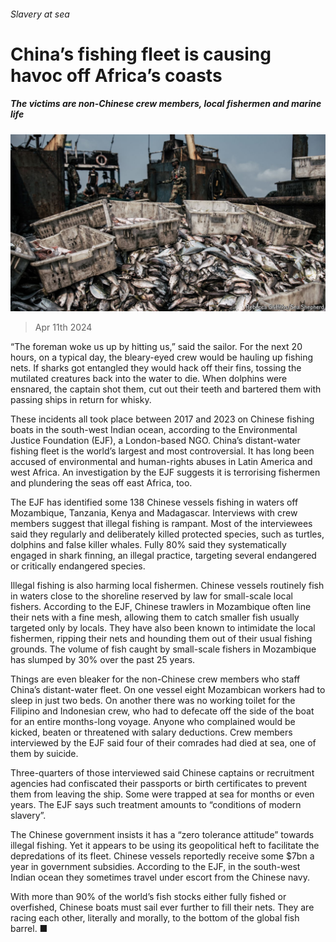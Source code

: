 ###### Slavery at sea

# China’s fishing fleet is causing havoc off Africa’s coasts 

##### The victims are non-Chinese crew members, local fishermen and marine life 

![image](images/20240413_MAP501.jpg) 

> Apr 11th 2024 

“The foreman woke us up by hitting us,” said the sailor. For the next 20 hours, on a typical day, the bleary-eyed crew would be hauling up fishing nets. If sharks got entangled they would hack off their fins, tossing the mutilated creatures back into the water to die. When dolphins were ensnared, the captain shot them, cut out their teeth and bartered them with passing ships in return for whisky. 

These incidents all took place between 2017 and 2023 on Chinese fishing boats in the south-west Indian ocean, according to the Environmental Justice Foundation (EJF), a London-based NGO. China’s distant-water fishing fleet is the world’s largest and most controversial. It has long been accused of environmental and human-rights abuses in Latin America and west Africa. An investigation by the EJF suggests it is terrorising fishermen and plundering the seas off east Africa, too.

The EJF has identified some 138 Chinese vessels fishing in waters off Mozambique, Tanzania, Kenya and Madagascar. Interviews with crew members suggest that illegal fishing is rampant. Most of the interviewees said they regularly and deliberately killed protected species, such as turtles, dolphins and false killer whales. Fully 80% said they systematically engaged in shark finning, an illegal practice, targeting several endangered or critically endangered species.

Illegal fishing is also harming local fishermen. Chinese vessels routinely fish in waters close to the shoreline reserved by law for small-scale local fishers. According to the EJF, Chinese trawlers in Mozambique often line their nets with a fine mesh, allowing them to catch smaller fish usually targeted only by locals. They have also been known to intimidate the local fishermen, ripping their nets and hounding them out of their usual fishing grounds. The volume of fish caught by small-scale fishers in Mozambique has slumped by 30% over the past 25 years.

Things are even bleaker for the non-Chinese crew members who staff China’s distant-water fleet. On one vessel eight Mozambican workers had to sleep in just two beds. On another there was no working toilet for the Filipino and Indonesian crew, who had to defecate off the side of the boat for an entire months-long voyage. Anyone who complained would be kicked, beaten or threatened with salary deductions. Crew members interviewed by the EJF said four of their comrades had died at sea, one of them by suicide.

Three-quarters of those interviewed said Chinese captains or recruitment agencies had confiscated their passports or birth certificates to prevent them from leaving the ship. Some were trapped at sea for months or even years. The EJF says such treatment amounts to “conditions of modern slavery”. 

The Chinese government insists it has a “zero tolerance attitude” towards illegal fishing. Yet it appears to be using its geopolitical heft to facilitate the depredations of its fleet. Chinese vessels reportedly receive some $7bn a year in government subsidies. According to the EJF, in the south-west Indian ocean they sometimes travel under escort from the Chinese navy. 

 With more than 90% of the world’s fish stocks either fully fished or overfished, Chinese boats must sail ever further to fill their nets. They are racing each other, literally and morally, to the bottom of the global fish barrel. ■

